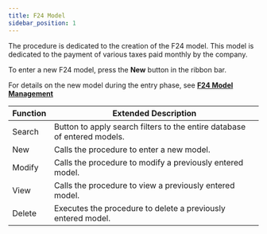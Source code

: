 ```yaml
---
title: F24 Model 
sidebar_position: 1
---
```


The procedure is dedicated to the creation of the F24 model. This model is dedicated to the payment of various taxes paid monthly by the company.

To enter a new F24 model, press the **New** button in the ribbon bar.

For details on the new model during the entry phase, see [**F24 Model Management**](/docs/finance-area/professional-men/procedures/model-f24/f24-management)



| Function | Extended Description |
| --- | --- |
| Search | Button to apply search filters to the entire database of entered models. |
| New | Calls the procedure to enter a new model. |
| Modify | Calls the procedure to modify a previously entered model. |
| View | Calls the procedure to view a previously entered model. |
| Delete | Executes the procedure to delete a previously entered model. |